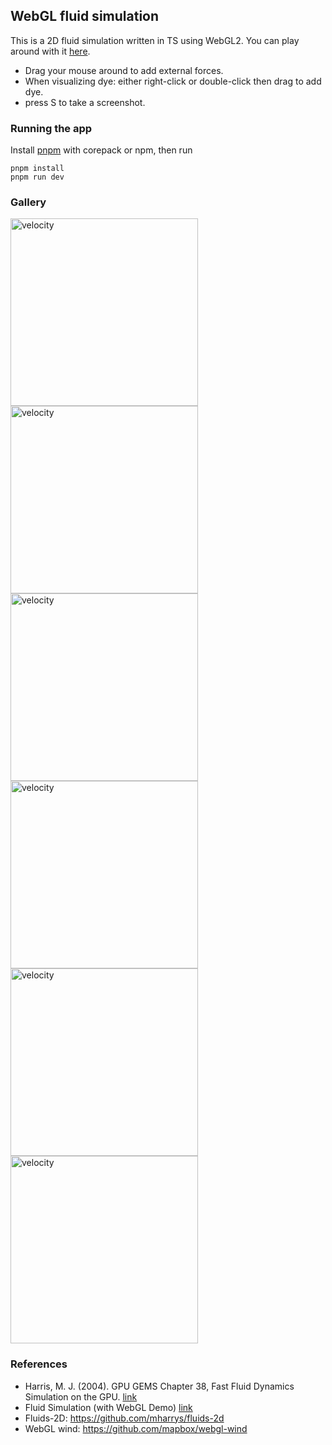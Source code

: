 ## WebGL fluid simulation
This is a 2D fluid simulation written in TS using WebGL2. You can play around with it [here](https://jareddvw.github.io/webgl-fluid/).
- Drag your mouse around to add external forces. 
- When visualizing dye: either right-click or double-click then drag to add dye.
- press S to take a screenshot.

### Running the app
Install [pnpm](https://pnpm.io/installation) with corepack or npm, then run
```
pnpm install
pnpm run dev
```

### Gallery
<img src="https://github.com/Jareddvw/webgl-fluid/assets/91432012/9c495abd-be32-4816-9b47-569bcba19a80" alt="velocity" width="300" />
<img src="https://github.com/Jareddvw/webgl-fluid/assets/91432012/a13f0ea6-57c7-4ea8-ae84-c77297be01a2" alt="velocity" width="300" />
<img src="https://github.com/Jareddvw/webgl-fluid/assets/91432012/4cc8127a-a60f-42e1-bc81-47365082e6bd" alt="velocity" width="300" />
<img src="https://github.com/Jareddvw/webgl-fluid/assets/91432012/784c0c40-2de3-467e-bb30-45e91c0cc6d2" alt="velocity" width="300" />
<img src="https://github.com/Jareddvw/webgl-fluid/assets/91432012/d58f3804-ac9f-4e0a-a8f0-6fe5238ce438" alt="velocity" width="300" />
<img src="https://github.com/Jareddvw/webgl-fluid/assets/91432012/d5cc3ab1-043b-4df7-850d-e177e1117328" alt="velocity" width="300" />


### References
-  Harris, M. J. (2004). GPU GEMS Chapter 38, Fast Fluid Dynamics Simulation on the GPU. [link](https://developer.nvidia.com/gpugems/gpugems/part-vi-beyond-triangles/chapter-38-fast-fluid-dynamics-simulation-gpu)
-  Fluid Simulation (with WebGL Demo) [link](https://jamie-wong.com/2016/08/05/webgl-fluid-simulation/)
-  Fluids-2D: https://github.com/mharrys/fluids-2d
-  WebGL wind: https://github.com/mapbox/webgl-wind
